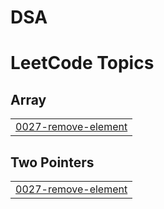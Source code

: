 # DSA
<!---LeetCode Topics Start-->
# LeetCode Topics
## Array
|  |
| ------- |
| [0027-remove-element](https://github.com/SaurabhSushant/DSA/tree/master/0027-remove-element) |
## Two Pointers
|  |
| ------- |
| [0027-remove-element](https://github.com/SaurabhSushant/DSA/tree/master/0027-remove-element) |
<!---LeetCode Topics End-->